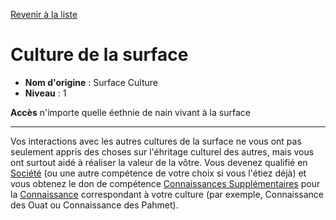 [Revenir à la liste](..)

# Culture de la surface

 * **Nom d'origine** : Surface Culture
 * **Niveau** : 1


<p><span id="ctl00_MainContent_DetailedOutput"><strong>Accès</strong> n'importe quelle éethnie de nain vivant à la surface<br></span></p>
<hr>
<p>Vos interactions avec les autres cultures de la surface ne vous ont pas seulement appris des choses sur l'éhritage culturel des autres, mais vous ont surtout aidé à réaliser la valeur de la vôtre. Vous devenez qualifié en <a href="https://2e.aonprd.com/Skills.aspx?ID=14">Société</a> (ou une autre compétence de votre choix si vous l'étiez déjà) et vous obtenez le don de compétence <a href="https://2e.aonprd.com/Feats.aspx?ID=750">Connaissances Supplémentaires</a> pour la <a href="https://2e.aonprd.com/Skills.aspx?ID=8">Connaissance</a> correspondant à votre culture (par exemple, Connaissance des Ouat ou Connaissance des Pahmet).&nbsp;</p>